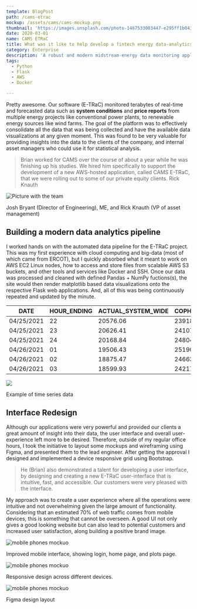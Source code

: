 ```yaml
---
template: BlogPost
path: /cams-etrac
mockup: /assets/cams/cams-mockup.png
thumbnail: 'https://images.unsplash.com/photo-1467533003447-e295ff1b0435?ixid=MXwxMjA3fDB8MHxwaG90by1wYWdlfHx8fGVufDB8fHw%3D&ixlib=rb-1.2.1&auto=format&fit=crop&w=1650&q=80'
date: 2020-03-01
name: CAMS ETRaC
title: What was it like to help develop a fintech energy data-analytics SaaS? 
category: Enterprise
description: 'A robust and modern midstream-energy data monitoring application. Built with Python on AWS.'
tags:
  - Python
  - Flask
  - AWS
  - Docker

---
```


Pretty awesome. Our software (E-TRaC) monitored terabytes of real-time and forecasted data such as **system conditions** and **price reports** from multiple energy projects like conventional power plants, to renewable energy sources like wind farms. The goal of the platform was to effectively consolidate all the data that was being collected and have the available data visualizations at any given moment. This was found to be very valuable for providing insights into the data to the clients of the company, and internal asset managers who could use it for statistical analysis.

> Brian worked for CAMS over the course of about a year while he was finishing up his studies. We hired him specifically to support the development of a new AWS-hosted application, called CAMS E-TRaC, that we were rolling out to some of our private equity clients. Rick Knauth

![Picture with the team](/assets/cams/a32be449-5f55-430d-a39d-d8d8ea13400b.jpeg)
<figcaption>Josh Bryant (Director of Engineering), ME, and Rick Knauth (VP of asset management)</figcaption>

## Building a modern data analytics pipeline

I worked hands on with the automated data pipeline for the E-TRaC project. This was my first experience with cloud computing and big-data (most of which came from ERCOT), but I quickly absorbed what it meant to work on AWS EC2 Linux nodes, how to access and store files from scalable AWS S3 buckets, and other tools and services like Docker and SSH. Once our data was processed and cleaned with defined Pandas + NumPy fuctions(s), the site would then render matplotlib based data visualizations onto the respective Flask web applications. And, all of this was being continuously repeated and updated by the minute.

|DATE | HOUR_ENDING | ACTUAL\_SYSTEM\_WIDE |COPHSL\_SYSTEM\_WIDE |STWPF\_SYSTEM\_WIDE |WGRPP\_SYSTEM\_WIDE |ACTUAL\_LZ\_SOUTH\_HOUSTON |
|-|-|-|-|-|-|-|
04/25/2021    | 22          | 20576.06           |23918.5             |23762.5           |19763             |4654.09                 |
04/25/2021    | 23          | 20626.41           |24107.9             |24507.2           |20369.2           |4689.46                 |
04/25/2021    | 24          | 20168.84           |24804.1             |24229             |20057.2           |4638.93                 |
04/26/2021    | 01          | 19506.43           |25190.6             |23964.6           |19937.9           |4589.61                 |
04/26/2021    | 02          | 18875.47           |24663.8             |23850.8           |19960.2           |4489.86                 |
04/26/2021    | 03          | 18599.93           |24217               |23879.8           |19954.3           |4500.74                 |

![](/assets/cams/rtmLmp.png)
<figcaption>Example of time series data</figcaption>

## Interface Redesign

Although our applications were very powerful and provided our clients a great amount of insight into their data, the user interface and overall user-experience left more to be desired. Therefore, outside of my regular office hours, I took the initiative to layout some mockups and wireframing using Figma, and presented them to the lead engineer. After getting the approval I designed and implemented a device responsive grid using Bootstrap. 

> He (Brian) also demonstrated a talent for developing a user interface, by designing and creating a new E-TRaC user-interface that is intuitive, fast, and accessible.  Our customers were very pleased with the interface.

My approach was to create a user experience where all the operations were intuitive and not overwhelming given the large amount of functionality. Considering that an estimated 70% of web traffic comes from mobile devices, this is something that cannot be overseen. A good UI not only gives a good looking website but can also lead to potential customers and increased user satisfaction, along building a positive brand image.

![mobile phones mockuo](/assets/cams/cams-phones.png)
<figcaption>Improved mobile interface, showing login, home page, and plots page.</figcaption>

![mobile phones mockuo](/assets/cams/cams-all-devices.png)
<figcaption>Responsive design across different devices.</figcaption>

![mobile phones mockuo](/assets/cams/figma.png)
<figcaption>Figma design layout</figcaption>
